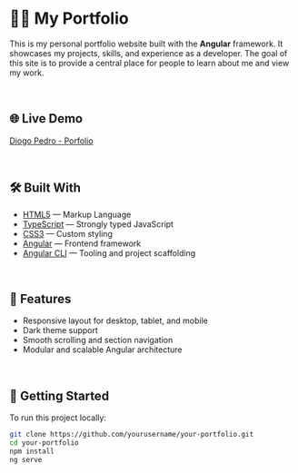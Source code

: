# 🧑‍💻 My Portfolio

This is my personal portfolio website built with the **Angular** framework. It showcases my projects, skills, and experience as a developer. The goal of this site is to provide a central place for people to learn about me and view my work.

<br>

## 🌐 Live Demo

[Diogo Pedro - Porfolio](https://your-portfolio-url.com) <!-- Replace with your actual URL -->

<br>

## 🛠️ Built With

- [HTML5](https://developer.mozilla.org/en-US/docs/Web/HTML) — Markup Language
- [TypeScript](https://www.typescriptlang.org/) — Strongly typed JavaScript
- [CSS3](https://developer.mozilla.org/en-US/docs/Web/CSS) — Custom styling
- [Angular](https://angular.io/) — Frontend framework
- [Angular CLI](https://angular.io/cli) — Tooling and project scaffolding

<br>

## 📁 Features

- Responsive layout for desktop, tablet, and mobile
- Dark theme support
- Smooth scrolling and section navigation
- Modular and scalable Angular architecture

<br>

## 🚀 Getting Started

To run this project locally:

   ```bash
   git clone https://github.com/yourusername/your-portfolio.git
   cd your-portfolio
   npm install
   ng serve
   ```
<br>
